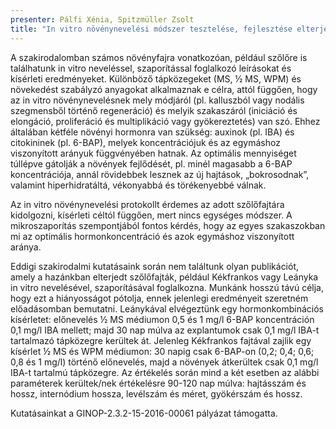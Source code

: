 ```yaml
---
presenter: Pálfi Xénia, Spitzmüller Zsolt
title: "In vitro növénynevelési módszer tesztelése, fejlesztése elterjedt hazai szőlőfajtákon"
---
```


A szakirodalomban számos növényfajra vonatkozóan, például szőlőre is találhatunk in vitro neveléssel, szaporítással foglalkozó leírásokat és kísérleti eredményeket. Különböző tápközegeket (MS, ½ MS, WPM) és növekedést szabályzó anyagokat alkalmaznak e célra, attól függően, hogy az in vitro növénynevelésnek mely módjáról (pl. kalluszból vagy nodális szegmensből történő regeneráció) és melyik szakaszáról (iniciáció és elongáció, proliferáció és multiplikáció vagy gyökereztetés) van szó. Ehhez általában kétféle növényi hormonra van szükség: auxinok (pl. IBA) és citokininek (pl. 6-BAP), melyek koncentrációjuk és az egymáshoz viszonyított arányuk függvényében hatnak. Az optimális mennyiséget túllépve gátolják a növények fejlődését, pl. minél magasabb a 6-BAP koncentrációja, annál rövidebbek lesznek az új hajtások, „bokrosodnak”, valamint hiperhidratáltá, vékonyabbá és törékenyebbé válnak.

Az in vitro növénynevelési protokollt érdemes az adott szőlőfajtára kidolgozni, kísérleti céltól függően, mert nincs egységes módszer. A mikroszaporítás szempontjából fontos kérdés, hogy az egyes szakaszokban mi az optimális hormonkoncentráció és azok egymáshoz viszonyított aránya.

Eddigi szakirodalmi kutatásaink során nem találtunk olyan publikációt, amely a hazánkban elterjedt szőlőfajták, például Kékfrankos vagy Leányka in vitro nevelésével, szaporításával foglalkozna. Munkánk hosszú távú célja, hogy ezt a hiányosságot pótolja, ennek jelenlegi eredményeit szeretném előadásomban bemutatni. Leánykával elvégeztünk egy hormonkombinációs kísérletet: előnevelés ½ MS médiumon 0,5 és 1 mg/l 6-BAP koncentráción 0,1 mg/l IBA mellett; majd 30 nap múlva az explantumok csak 0,1 mg/l IBA-t tartalmazó tápközegre kerültek át. Jelenleg Kékfrankos fajtával zajlik egy kísérlet ½ MS és WPM médiumon: 30 napig csak 6-BAP-on (0,2; 0,4; 0,6; 0,8 és 1 mg/l) történő előnevelés, majd a növények átkerültek csak 0,1 mg/l IBA-t tartalmú tápközegre. Az értékelés során mind a két esetben az alábbi paraméterek kerültek/nek értékelésre 90-120 nap múlva: hajtásszám és hossz, internódium hossza, levélszám és méret, gyökérszám és hossz.

Kutatásainkat a GINOP-2.3.2-15-2016-00061 pályázat támogatta.
